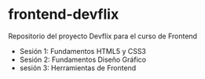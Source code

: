 frontend-devflix
================

Repositorio del proyecto Devflix para el curso de Frontend

* Sesión 1: Fundamentos HTML5 y CSS3
* Sesión 2: Fundamentos Diseño Gráfico
* sesión 3: Herramientas de Frontend